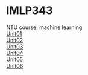 # IMLP343
NTU course: machine learning\
[Unit01](https://github.com/v801031/IMLP343/blob/main/Unit01_Crash%20Course%20on%20Python.ipynb)\
[Unit02](https://github.com/v801031/IMLP343/tree/main/Unit2)\
[Unit03](https://github.com/v801031/IMLP343/tree/main/Unit03)\
[Unit04](https://github.com/v801031/IMLP343/tree/main/Unit04)\
[Unit05](https://github.com/v801031/IMLP343/tree/main/Unit05)\
[Unit06](https://github.com/v801031/IMLP343/tree/main/Unit06)
